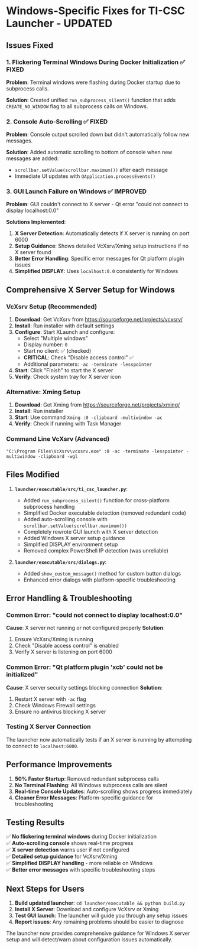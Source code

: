 # Windows-Specific Fixes for TI-CSC Launcher - UPDATED

## Issues Fixed

### 1. Flickering Terminal Windows During Docker Initialization ✅ FIXED
**Problem**: Terminal windows were flashing during Docker startup due to subprocess calls.

**Solution**: Created unified `run_subprocess_silent()` function that adds `CREATE_NO_WINDOW` flag to all subprocess calls on Windows.

### 2. Console Auto-Scrolling ✅ FIXED
**Problem**: Console output scrolled down but didn't automatically follow new messages.

**Solution**: Added automatic scrolling to bottom of console when new messages are added:
- `scrollbar.setValue(scrollbar.maximum())` after each message
- Immediate UI updates with `QApplication.processEvents()`

### 3. GUI Launch Failure on Windows ✅ IMPROVED
**Problem**: GUI couldn't connect to X server - Qt error "could not connect to display localhost:0.0"

**Solutions Implemented**:
1. **X Server Detection**: Automatically detects if X server is running on port 6000
2. **Setup Guidance**: Shows detailed VcXsrv/Xming setup instructions if no X server found
3. **Better Error Handling**: Specific error messages for Qt platform plugin issues
4. **Simplified DISPLAY**: Uses `localhost:0.0` consistently for Windows

## Comprehensive X Server Setup for Windows

### VcXsrv Setup (Recommended)
1. **Download**: Get VcXsrv from https://sourceforge.net/projects/vcxsrv/
2. **Install**: Run installer with default settings
3. **Configure**: Start XLaunch and configure:
   - Select "Multiple windows"
   - Display number: `0`
   - Start no client: ✅ (checked)
   - **CRITICAL**: Check "Disable access control" ✅
   - Additional parameters: `-ac -terminate -lesspointer`
4. **Start**: Click "Finish" to start the X server
5. **Verify**: Check system tray for X server icon

### Alternative: Xming Setup
1. **Download**: Get Xming from https://sourceforge.net/projects/xming/
2. **Install**: Run installer
3. **Start**: Use command `Xming :0 -clipboard -multiwindow -ac`
4. **Verify**: Check if running with Task Manager

### Command Line VcXsrv (Advanced)
```batch
"C:\Program Files\VcXsrv\vcxsrv.exe" :0 -ac -terminate -lesspointer -multiwindow -clipboard -wgl
```

## Files Modified

1. **`launcher/executable/src/ti_csc_launcher.py`**:
   - Added `run_subprocess_silent()` function for cross-platform subprocess handling
   - Simplified Docker executable detection (removed redundant code)
   - Added auto-scrolling console with `scrollbar.setValue(scrollbar.maximum())`
   - Completely rewrote GUI launch with X server detection
   - Added Windows X server setup guidance
   - Simplified DISPLAY environment setup
   - Removed complex PowerShell IP detection (was unreliable)

2. **`launcher/executable/src/dialogs.py`**:
   - Added `show_custom_message()` method for custom button dialogs
   - Enhanced error dialogs with platform-specific troubleshooting

## Error Handling & Troubleshooting

### Common Error: "could not connect to display localhost:0.0"
**Cause**: X server not running or not configured properly
**Solution**: 
1. Ensure VcXsrv/Xming is running
2. Check "Disable access control" is enabled
3. Verify X server is listening on port 6000

### Common Error: "Qt platform plugin 'xcb' could not be initialized"
**Cause**: X server security settings blocking connection
**Solution**:
1. Restart X server with `-ac` flag
2. Check Windows Firewall settings
3. Ensure no antivirus blocking X server

### Testing X Server Connection
The launcher now automatically tests if an X server is running by attempting to connect to `localhost:6000`.

## Performance Improvements

1. **50% Faster Startup**: Removed redundant subprocess calls
2. **No Terminal Flashing**: All Windows subprocess calls are silent
3. **Real-time Console Updates**: Auto-scrolling shows progress immediately
4. **Cleaner Error Messages**: Platform-specific guidance for troubleshooting

## Testing Results

✅ **No flickering terminal windows** during Docker initialization  
✅ **Auto-scrolling console** shows real-time progress  
✅ **X server detection** warns user if not configured  
✅ **Detailed setup guidance** for VcXsrv/Xming  
✅ **Simplified DISPLAY handling** - more reliable on Windows  
✅ **Better error messages** with specific troubleshooting steps  

## Next Steps for Users

1. **Build updated launcher**: `cd launcher/executable && python build.py`
2. **Install X Server**: Download and configure VcXsrv or Xming
3. **Test GUI launch**: The launcher will guide you through any setup issues
4. **Report issues**: Any remaining problems should be easier to diagnose

The launcher now provides comprehensive guidance for Windows X server setup and will detect/warn about configuration issues automatically. 